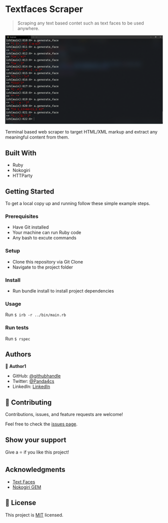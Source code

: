 # Textfaces Scraper

> Scraping any text based contet such as text faces to be used anywhere.

![screenshot](./app_screenshot.png)

Terminal based web scraper to target HTML/XML markup and extract any meaningful content from them.

## Built With

- Ruby
- Nokogiri
- HTTParty

## Getting Started

To get a local copy up and running follow these simple example steps.

### Prerequisites

- Have Git installed
- Your machine can run Ruby code
- Any bash to excute commands

### Setup

- Clone this repository via Git Clone
- Navigate to the project folder

### Install

- Run bundle install to install project dependencies

### Usage

Run `$ irb -r ../bin/main.rb`

### Run tests

Run `$ rspec`

## Authors

👤 **Author1**

- GitHub: [@githubhandle](https://github.com/omar-labana)
- Twitter: [@Panda4cs](https://twitter.com/Panda4cs)
- LinkedIn: [LinkedIn](https://www.linkedin.com/in/omarlabana/)

## 🤝 Contributing

Contributions, issues, and feature requests are welcome!

Feel free to check the [issues page](../../issues/).

## Show your support

Give a ⭐️ if you like this project!

## Acknowledgments

- [Text Faces](https://textfac.es/)
- [Nokogiri GEM](https://github.com/sparklemotion/nokogiri)

## 📝 License

This project is [MIT](./MIT.md) licensed.

